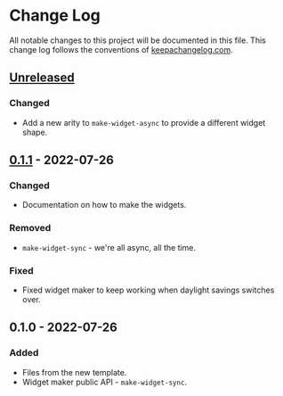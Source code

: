 # Change Log
All notable changes to this project will be documented in this file. This change log follows the conventions of [keepachangelog.com](http://keepachangelog.com/).

## [Unreleased]
### Changed
- Add a new arity to `make-widget-async` to provide a different widget shape.

## [0.1.1] - 2022-07-26
### Changed
- Documentation on how to make the widgets.

### Removed
- `make-widget-sync` - we're all async, all the time.

### Fixed
- Fixed widget maker to keep working when daylight savings switches over.

## 0.1.0 - 2022-07-26
### Added
- Files from the new template.
- Widget maker public API - `make-widget-sync`.

[Unreleased]: https://sourcehost.site/your-name/ch09-concurrency/compare/0.1.1...HEAD
[0.1.1]: https://sourcehost.site/your-name/ch09-concurrency/compare/0.1.0...0.1.1
